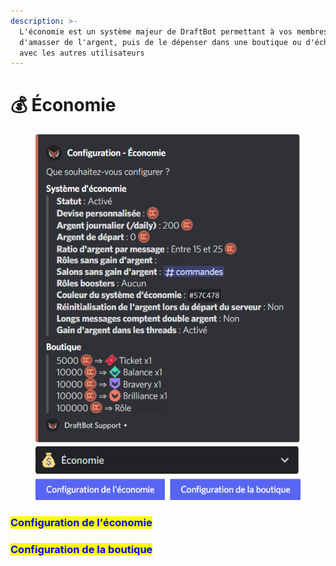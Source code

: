 ```yaml
---
description: >-
  L'économie est un système majeur de DraftBot permettant à vos membres
  d'amasser de l'argent, puis de le dépenser dans une boutique ou d'échanger
  avec les autres utilisateurs
---
```


# 💰 Économie

<figure><img src="../../.gitbook/assets/Economie.png" alt=""><figcaption></figcaption></figure>

### <mark style="color:blue;">Configuration de l'économie</mark>

### <mark style="color:blue;">Configuration de la boutique</mark>
